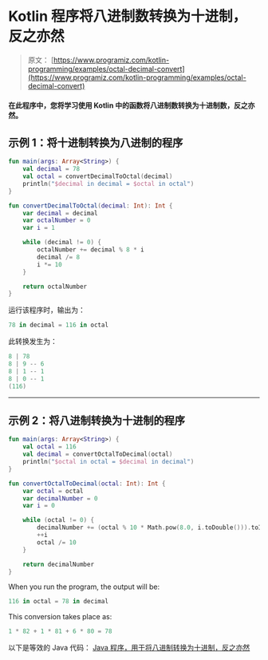 # Kotlin 程序将八进制数转换为十进制，反之亦然

> 原文： [https://www.programiz.com/kotlin-programming/examples/octal-decimal-convert](https://www.programiz.com/kotlin-programming/examples/octal-decimal-convert)

#### 在此程序中，您将学习使用 Kotlin 中的函数将八进制数转换为十进制数，反之亦然。

## 示例 1：将十进制转换为八进制的程序

```kt
fun main(args: Array<String>) {
    val decimal = 78
    val octal = convertDecimalToOctal(decimal)
    println("$decimal in decimal = $octal in octal")
}

fun convertDecimalToOctal(decimal: Int): Int {
    var decimal = decimal
    var octalNumber = 0
    var i = 1

    while (decimal != 0) {
        octalNumber += decimal % 8 * i
        decimal /= 8
        i *= 10
    }

    return octalNumber
}
```

运行该程序时，输出为：

```kt
78 in decimal = 116 in octal
```

此转换发生为：

```kt
8 | 78
8 | 9 -- 6
8 | 1 -- 1
8 | 0 -- 1
(116)

```

* * *

## 示例 2：将八进制转换为十进制的程序

```kt
fun main(args: Array<String>) {
    val octal = 116
    val decimal = convertOctalToDecimal(octal)
    println("$octal in octal = $decimal in decimal")
}

fun convertOctalToDecimal(octal: Int): Int {
    var octal = octal
    var decimalNumber = 0
    var i = 0

    while (octal != 0) {
        decimalNumber += (octal % 10 * Math.pow(8.0, i.toDouble())).toInt()
        ++i
        octal /= 10
    }

    return decimalNumber
}
```

When you run the program, the output will be:

```kt
116 in octal = 78 in decimal
```

This conversion takes place as:

```kt
1 * 82 + 1 * 81 + 6 * 80 = 78
```

以下是等效的 Java 代码： [Java 程序，用于将八进制转换为十进制，反之亦然](/java-programming/examples/octal-decimal-convert "How to convert octal to decimal and vice-versa in Java?")